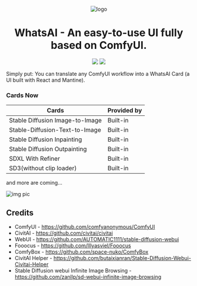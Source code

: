 <div align="center">

![logo](https://github.com/user-attachments/assets/0b23e781-d06f-4000-9b63-a5ff429d09a1)

# WhatsAI - An easy-to-use UI fully based on ComfyUI.

[license]: https://img.shields.io/github/license/benchiong/whatsai-client
[release-version]: https://img.shields.io/github/v/tag/benchiong/whatsai-client

[![][license]](https://github.com/benchiong/whatsai-client/blob/main/LICENSE)
[![][release-version]](https://github.com/benchiong/whatsai-client/releases/latest)

</div>

Simply put: You can translate any ComfyUI workflow into a WhatsAI Card (a UI built with React and Mantine).

### Cards Now
| Cards               |  Provided by |
| ---------------------- |  ----------- |
| Stable Diffusion Image-to-Image|  Built-in    |
| Stable-Diffusion-Text-to-Image | Built-in    |
| Stable Diffusion Inpainting    | Built-in    |
| Stable Diffusion Outpainting   | Built-in    |
| SDXL With Refiner              | Built-in    |
| SD3(without clip loader)       | Built-in|

and more are coming... 

![img pic](https://github.com/user-attachments/assets/bb3ad826-ff9a-4b0a-bf30-e5b82da9a9a6)


## Credits
- ComfyUI - https://github.com/comfyanonymous/ComfyUI
- CivitAI - https://github.com/civitai/civitai
- WebUI   - https://github.com/AUTOMATIC1111/stable-diffusion-webui
- Fooocus - https://github.com/lllyasviel/Fooocus
- ComfyBox - https://github.com/space-nuko/ComfyBox
- CivitAI Helper - https://github.com/butaixianran/Stable-Diffusion-Webui-Civitai-Helper
- Stable Diffusion webui Infinite Image Browsing - https://github.com/zanllp/sd-webui-infinite-image-browsing

